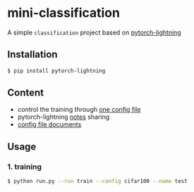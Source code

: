 # mini-classification
A simple `classification` project based on [pytorch-lightning](https://github.com/PyTorchLightning/pytorch-lightning)

## Installation
```bash
$ pip install pytorch-lightning
```

## Content
- control the training through [one config file](https://github.com/rentainhe/mini-classification/blob/master/configs/cifar100.yaml)
- pytorch-lightning [notes]() sharing
- [config file documents]()

## Usage
### 1. training
```bash
$ python run.py --run train --config cifar100 --name test
```
